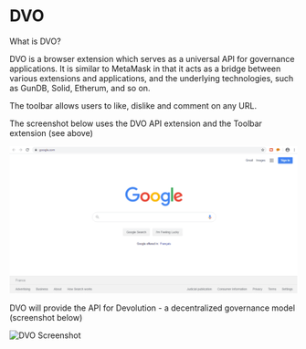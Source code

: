 <h1>DVO</h1>

<p>What is DVO?</p>
<p>DVO is a browser extension which serves as a universal API for governance applications. It is similar to MetaMask in that it acts as a bridge between various extensions and applications, and the underlying technologies, such as GunDB, Solid, Etherum, and so on.</p>

<p>The toolbar allows users to like, dislike and comment on any URL.</p>

<p>The screenshot below uses the DVO API extension and the Toolbar extension (see above)</p>

![DVO Screenshot](screenshot.gif)

<p>DVO will provide the API for Devolution - a decentralized governance model (screenshot below)</p>

![DVO Screenshot](devolution.gif)